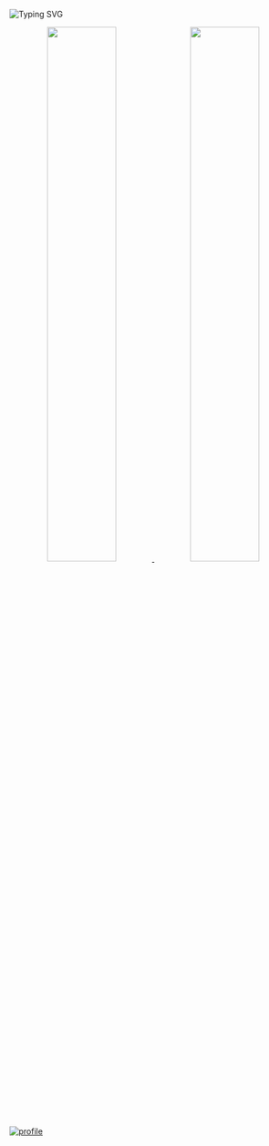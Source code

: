 ![Typing SVG](https://readme-typing-svg.herokuapp.com?font=DynaPuff&+Code&weight=60&size=15&pause=0&color=010405&vCenter=true&width=500&height=22&lines=learning+is+like+sailing+against+the+tide!)
<div align="center" style="text-align:center">
    <a href="#">
        <img width="49%" src="https://github-readme-stats.vercel.app/api?username=Dixen-Naxos&show_icons=true&theme=flag-india&bg_color=0000&count_private=true&hide_border=true">
    </a>
    <a href="#">
        <img width="49%" src="https://github-readme-streak-stats.herokuapp.com/?user=Dixen-Naxos&theme=flag-india&background=0000&hide_border=true"
        >
    </a>
</div>

[![profile](https://github-profile-trophy.vercel.app/?username=Dixen-Naxos&theme=algolia&column=8)](https://github-profile-trophy.vercel.app/?username=Dixen-Naxos&theme=algolia&column=8)
